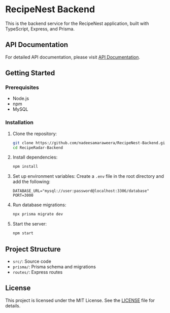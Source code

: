 # RecipeNest Backend

This is the backend service for the RecipeNest application, built with TypeScript, Express, and Prisma.

## API Documentation

For detailed API documentation, please visit [API Documentation](https://documenter.getpostman.com/view/35386291/2sAYdhHVCB).

## Getting Started

### Prerequisites

- Node.js
- npm
- MySQL

### Installation

1. Clone the repository:
    ```sh
    git clone https://github.com/nadeesamaraweera/RecipeNest-Backend.git
    cd RecipeRadar-Backend
    ```

2. Install dependencies:
    ```sh
    npm install
    ```

3. Set up environment variables:
    Create a `.env` file in the root directory and add the following:
    ```env
    DATABASE_URL="mysql://user:password@localhost:3306/database"
    PORT=3000
    ```

4. Run database migrations:
    ```sh
    npx prisma migrate dev
    ```

5. Start the server:
    ```sh
    npm start
    ```

## Project Structure

- `src/`: Source code
- `prisma/`: Prisma schema and migrations
- `routes/`: Express routes

## License

This project is licensed under the MIT License. See the [LICENSE](LICENSE) file for details.
